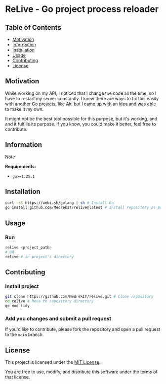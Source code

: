 # ReLive - Go project process reloader

## Table of Contents

- [Motivation](#motivation)
- [Information](#information)
- [Installation](#installation)
- [Usage](#usage)
- [Contributing](#contributing)
- [License](#license)

## Motivation

While working on my API, I noticed that I change the code all the time, so I have to restart my server constantly. I knew there are ways to fix this easily with another Go projects, like [Air](https://github.com/air-verse/air), but I came up with an idea and was able to make it my own.

It might not be the best tool possible for this purpose, but it's working, and and it fulfills its purpose. If you know, you could make it better, feel free to contribute.

## Information

> [!NOTE]
> **Requirements:**
> - `go>=1.25.1`

## Installation

```bash
curl -sS https://webi.sh/golang | sh # Install Go
go install github.com/MedrekIT/relive@latest # Install repository as program for global execution
```

## Usage

### Run
```bash
relive <project_path>
# OR
relive # in project's directory
```

## Contributing

### Install project

```bash
git clone https://github.com/MedrekIT/relive.git # Clone repository
cd relive # Move to repository directory
go mod tidy
```

### Add you changes and submit a pull request

If you'd like to contribute, please fork the repository and open a pull request to the `main` branch.

## License

This project is licensed under the [MIT License](LICENSE).

You are free to use, modify, and distribute this software under the terms of that license.
